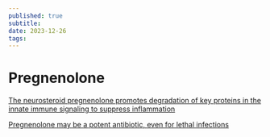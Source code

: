```yaml
---
published: true
subtitle:
date: 2023-12-26
tags: 
---
```


# Pregnenolone
[The neurosteroid pregnenolone promotes degradation of key proteins in the innate immune signaling to suppress inflammation](https://www.ncbi.nlm.nih.gov/pmc/articles/PMC6433066/)

[Pregnenolone may be a potent antibiotic, even for lethal infections](http://haidut.me/?p=1036)